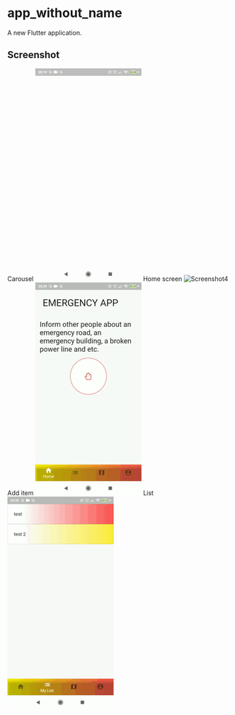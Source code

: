 # app_without_name

A new Flutter application.

## Screenshot
Carousel
![Screenshot0](screenshot/start.gif)
Home screen
![Screenshot4](main.gif)
Add item
![Screenshot5](screenshot/create.gif)
List
![Screenshot6](screenshot/list.gif)